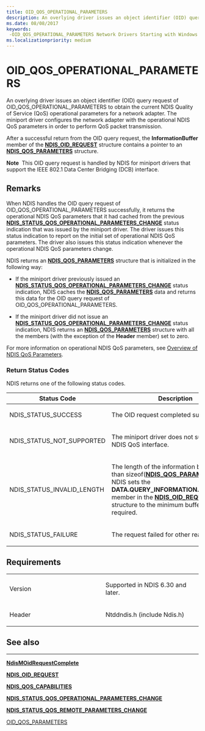 ```yaml
---
title: OID_QOS_OPERATIONAL_PARAMETERS
description: An overlying driver issues an object identifier (OID) query request of OID_QOS_OPERATIONAL_PARAMETERS to obtain the current NDIS Quality of Service (QoS) operational parameters for a network adapter.
ms.date: 08/08/2017
keywords: 
 -OID_QOS_OPERATIONAL_PARAMETERS Network Drivers Starting with Windows Vista
ms.localizationpriority: medium
---
```


# OID\_QOS\_OPERATIONAL\_PARAMETERS


An overlying driver issues an object identifier (OID) query request of OID\_QOS\_OPERATIONAL\_PARAMETERS to obtain the current NDIS Quality of Service (QoS) operational parameters for a network adapter. The miniport driver configures the network adapter with the operational NDIS QoS parameters in order to perform QoS packet transmission.

After a successful return from the OID query request, the **InformationBuffer** member of the [**NDIS\_OID\_REQUEST**](/windows-hardware/drivers/ddi/ndis/ns-ndis-_ndis_oid_request) structure contains a pointer to an [**NDIS\_QOS\_PARAMETERS**](/windows-hardware/drivers/ddi/ntddndis/ns-ntddndis-_ndis_qos_parameters) structure.

**Note**  This OID query request is handled by NDIS for miniport drivers that support the IEEE 802.1 Data Center Bridging (DCB) interface.

 

## Remarks

When NDIS handles the OID query request of OID\_QOS\_OPERATIONAL\_PARAMETERS successfully, it returns the operational NDIS QoS parameters that it had cached from the previous [**NDIS\_STATUS\_QOS\_OPERATIONAL\_PARAMETERS\_CHANGE**](./ndis-status-qos-operational-parameters-change.md) status indication that was issued by the miniport driver. The driver issues this status indication to report on the initial set of operational NDIS QoS parameters. The driver also issues this status indication whenever the operational NDIS QoS parameters change.

NDIS returns an [**NDIS\_QOS\_PARAMETERS**](/windows-hardware/drivers/ddi/ntddndis/ns-ntddndis-_ndis_qos_parameters) structure that is initialized in the following way:

-   If the miniport driver previously issued an [**NDIS\_STATUS\_QOS\_OPERATIONAL\_PARAMETERS\_CHANGE**](./ndis-status-qos-operational-parameters-change.md) status indication, NDIS caches the [**NDIS\_QOS\_PARAMETERS**](/windows-hardware/drivers/ddi/ntddndis/ns-ntddndis-_ndis_qos_parameters) data and returns this data for the OID query request of OID\_QOS\_OPERATIONAL\_PARAMETERS.

-   If the miniport driver did not issue an [**NDIS\_STATUS\_QOS\_OPERATIONAL\_PARAMETERS\_CHANGE**](./ndis-status-qos-operational-parameters-change.md) status indication, NDIS returns an [**NDIS\_QOS\_PARAMETERS**](/windows-hardware/drivers/ddi/ntddndis/ns-ntddndis-_ndis_qos_parameters) structure with all the members (with the exception of the **Header** member) set to zero.

For more information on operational NDIS QoS parameters, see [Overview of NDIS QoS Parameters](./overview-of-ndis-qos-parameters.md).

### Return Status Codes

NDIS returns one of the following status codes.

<table>
<colgroup>
<col width="50%" />
<col width="50%" />
</colgroup>
<thead>
<tr class="header">
<th>Status Code</th>
<th>Description</th>
</tr>
</thead>
<tbody>
<tr class="odd">
<td><p>NDIS_STATUS_SUCCESS</p></td>
<td><p>The OID request completed successfully.</p></td>
</tr>
<tr class="even">
<td><p>NDIS_STATUS_NOT_SUPPORTED</p></td>
<td><p>The miniport driver does not support the NDIS QoS interface.</p></td>
</tr>
<tr class="odd">
<td><p>NDIS_STATUS_INVALID_LENGTH</p></td>
<td><p>The length of the information buffer is less than sizeof(<a href="/windows-hardware/drivers/ddi/ntddndis/ns-ntddndis-_ndis_qos_parameters" data-raw-source="[&lt;strong&gt;NDIS_QOS_PARAMETERS&lt;/strong&gt;](/windows-hardware/drivers/ddi/ntddndis/ns-ntddndis-_ndis_qos_parameters)"><strong>NDIS_QOS_PARAMETERS</strong></a>). NDIS sets the <strong>DATA.QUERY_INFORMATION.BytesNeeded</strong> member in the <a href="/windows-hardware/drivers/ddi/ndis/ns-ndis-_ndis_oid_request" data-raw-source="[&lt;strong&gt;NDIS_OID_REQUEST&lt;/strong&gt;](/windows-hardware/drivers/ddi/ndis/ns-ndis-_ndis_oid_request)"><strong>NDIS_OID_REQUEST</strong></a> structure to the minimum buffer size that is required.</p></td>
</tr>
<tr class="even">
<td><p>NDIS_STATUS_FAILURE</p></td>
<td><p>The request failed for other reasons.</p></td>
</tr>
</tbody>
</table>

 

## Requirements

<table>
<colgroup>
<col width="50%" />
<col width="50%" />
</colgroup>
<tbody>
<tr class="odd">
<td><p>Version</p></td>
<td><p>Supported in NDIS 6.30 and later.</p></td>
</tr>
<tr class="even">
<td><p>Header</p></td>
<td>Ntddndis.h (include Ndis.h)</td>
</tr>
</tbody>
</table>

## See also


****
[**NdisMOidRequestComplete**](/windows-hardware/drivers/ddi/ndis/nf-ndis-ndismoidrequestcomplete)

[**NDIS\_OID\_REQUEST**](/windows-hardware/drivers/ddi/ndis/ns-ndis-_ndis_oid_request)

[**NDIS\_QOS\_CAPABILITIES**](/windows-hardware/drivers/ddi/ntddndis/ns-ntddndis-_ndis_qos_capabilities)

[**NDIS\_STATUS\_QOS\_OPERATIONAL\_PARAMETERS\_CHANGE**](./ndis-status-qos-operational-parameters-change.md)

[**NDIS\_STATUS\_QOS\_REMOTE\_PARAMETERS\_CHANGE**](./ndis-status-qos-remote-parameters-change.md)

[OID\_QOS\_PARAMETERS](oid-qos-parameters.md)

